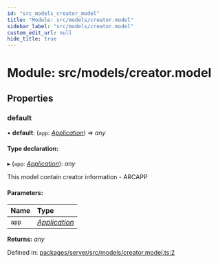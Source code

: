 ```yaml
---
id: "src_models_creator_model"
title: "Module: src/models/creator.model"
sidebar_label: "src/models/creator.model"
custom_edit_url: null
hide_title: true
---
```


# Module: src/models/creator.model

## Properties

### default

• **default**: (`app`: [*Application*](src_declarations.md#application)) => *any*

#### Type declaration:

▸ (`app`: [*Application*](src_declarations.md#application)): *any*

This model contain creator information - ARCAPP

#### Parameters:

Name | Type |
:------ | :------ |
`app` | [*Application*](src_declarations.md#application) |

**Returns:** *any*

Defined in: [packages/server/src/models/creator.model.ts:2](https://github.com/xr3ngine/xr3ngine/blob/66a84a950/packages/server/src/models/creator.model.ts#L2)
